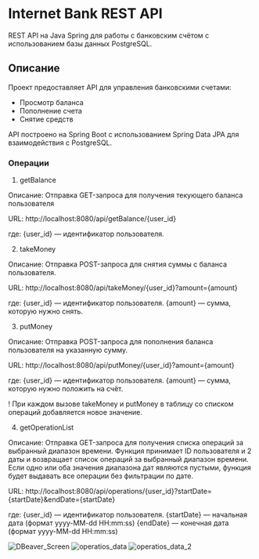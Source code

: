 # Internet Bank REST API

REST API на Java Spring для работы с банковским счётом с использованием базы данных PostgreSQL.

## Описание

Проект предоставляет API для управления банковскими счетами:
- Просмотр баланса
- Пополнение счета
- Снятие средств

API построено на Spring Boot с использованием Spring Data JPA для взаимодействия с PostgreSQL.

### Операции

1. getBalance

Описание:
Отправка GET-запроса для получения текующего баланса пользователя

URL:
http://localhost:8080/api/getBalance/{user_id}

где:
{user_id} — идентификатор пользователя.

2. takeMoney

Описание:
Отправка POST-запроса для снятия суммы с баланса пользователя.

URL:
http://localhost:8080/api/takeMoney/{user_id}?amount={amount}

где:
{user_id} — идентификатор пользователя.
{amount} — сумма, которую нужно снять.

3. putMoney

Описание:
Отправка POST-запроса для пополнения баланса пользователя на указанную сумму.

URL:
http://localhost:8080/api/putMoney/{user_id}?amount={amount}

где:
{user_id} — идентификатор пользователя.
{amount} — сумма, которую нужно положить на счёт.

! При каждом вызове takeMoney и putMoney в таблицу со списком операций добавляется новое значение.

4. getOperationList

Описание:
Отправка GET-запроса для получения списка операций за выбранный диапазон времени.
Функция принимает ID пользователя и 2 даты и возвращает список операций за выбранный диапазон времени.
Если одно или оба значения диапазона дат являются пустыми, функция будет выдавать все операции без фильтрации по дате.

URL:
http://localhost:8080/api/operations/{user_id}?startDate={startDate}&endDate={startDate}

где:
{user_id} — идентификатор пользователя.
{startDate} — начальная дата (формат yyyy-MM-dd HH:mm:ss)
{endDate} — конечная дата (формат yyyy-MM-dd HH:mm:ss)
   

![DBeaver_Screen](https://github.com/user-attachments/assets/4bdee852-5c7a-4629-a0c1-d214862f5595)
![operatios_data](https://github.com/user-attachments/assets/dc4f9d5c-af30-4903-bc98-86b459befbb4)
![operatios_data_2](https://github.com/user-attachments/assets/1709e204-e933-4ecd-8950-929640060cb5)










